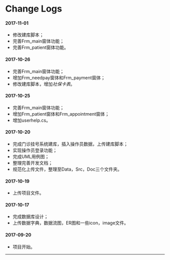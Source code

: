 # Change Logs

#### 2017-11-01

- 修改建库脚本；
- 完善Frm_main窗体功能；
- 完善Frm_patient窗体功能。

#### 2017-10-26

- 完善Frm_main窗体功能；
- 增加Frm_needpay窗体和Frm_payment窗体；
- 修改建库脚本，增加*社保卡表*。

#### 2017-10-25

- 完善Frm_main窗体功能；
- 增加Frm_patient窗体和Frm_appointment窗体；
- 增加userhelp.cs。

#### 2017-10-20

- 完成门诊挂号系统建库，插入操作员数据，上传建库脚本；
- 实现操作员登录功能；
- 完成UML用例图；
- 整理完善开发文档；
- 规范化上传文件，整理至Data，Src，Doc三个文件夹。

#### 2017-10-19

- 上传项目文件。

#### 2017-10-17

- 完成数据库设计；
- 上传数据字典，数据流图，ER图和一些icon，image文件。

#### 2017-09-20

- 项目开始。


-----

